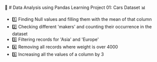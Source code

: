 🚗 # Data Analysis using Pandas Learning Project 01: Cars Dataset 📊

* 1️⃣ Finding Null values and filling them with the mean of that column
* 2️⃣ Checking different 'makers' and counting their occurrence in the dataset
* 3️⃣ Filtering records for 'Asia' and 'Europe'
* 4️⃣ Removing all records where weight is over 4000
* 5️⃣ Increasing all the values of a column by 3
